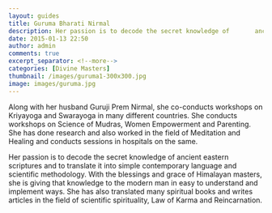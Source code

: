 ```yaml
---
layout: guides
title: Guruma Bharati Nirmal
description: Her passion is to decode the secret knowledge of       ancient eastern scriptures and to translate it into simple         contemporary language and scientific methodology.
date: 2015-01-13 22:50
author: admin
comments: true
excerpt_separator: <!--more-->
categories: [Divine Masters]
thumbnail: /images/guruma1-300x300.jpg
image: images/guruma.jpg
---
```

<p>Along with her husband Guruji Prem Nirmal, she co-conducts workshops on Kriyayoga and Swarayoga in many different countries. She conducts workshops on Science of Mudras, Women Empowerment and Parenting. <!--more-->She has done research and also worked in the field of Meditation and Healing and conducts sessions in hospitals on the same.</p>
<p>Her passion is to decode the secret knowledge of ancient eastern scriptures and to translate it into simple contemporary language and scientific methodology. With the blessings and grace of Himalayan masters, she is giving that knowledge to the modern man in easy to understand and implement ways. She has also translated many spiritual books and writes articles in the field of scientific spirituality, Law of Karma and Reincarnation.</p>